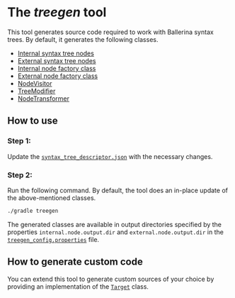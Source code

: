 # The _treegen_ tool
This tool generates source code required to work with Ballerina syntax trees. By default, it generates the following classes.

- [Internal syntax tree nodes](../ballerina-parser/src/main/java/io/ballerinalang/compiler/internal/parser/tree/)
- [External syntax tree nodes](../ballerina-parser/src/main/java/io/ballerinalang/compiler/syntax/tree/)
- [Internal node factory class](../ballerina-parser/src/main/java/io/ballerinalang/compiler/internal/parser/tree/STNodeFactory.java)
- [External node factory class](../ballerina-parser/src/main/java/io/ballerinalang/compiler/syntax/tree/NodeFactory.java)
- [NodeVisitor](../ballerina-parser/src/main/java/io/ballerinalang/compiler/syntax/tree/NodeVisitor.java)
- [TreeModifier](../ballerina-parser/src/main/java/io/ballerinalang/compiler/syntax/tree/TreeModifier.java)
- [NodeTransformer](../ballerina-parser/src/main/java/io/ballerinalang/compiler/syntax/tree/NodeTransformer.java)

## How to use 
### Step 1:
Update the [`syntax_tree_descriptor.json`](src/main/resources/syntax_tree_descriptor.json) with the necessary changes. 

### Step 2:
Run the following command. By default, the tool does an in-place update of the above-mentioned classes.
```bash
./gradle treegen
```

The generated classes are available in output directories specified by the properties `internal.node.output.dir` and `external.node.output.dir` in the [`treegen_config.properties`](src/main/resources/treegen_config.properties) file. 

## How to generate custom code
You can extend this tool to generate custom sources of your choice by providing an implementation of the [`Target`](src/main/java/io/ballerinalang/compiler/internal/treegen/targets/Target.java) class.